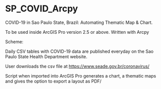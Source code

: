 # SP_COVID_Arcpy

COVID-19 in Sao Paulo State, Brazil: Automating Thematic Map & Chart.

To be used inside ArcGIS Pro version 2.5 or above. 
Written with Arcpy

Scheme:

Daily CSV tables with COVID-19 data are published everyday on the Sao Paulo State Health Department website.

User downloads the csv file at https://www.seade.gov.br/coronavirus/

Script when imported into ArcGIS Pro generates a chart, a thematic maps and gives the option to export a layout as PDF/
